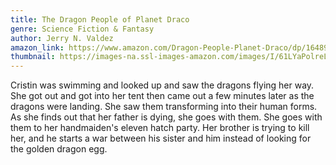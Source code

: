 ```yaml
---
title: The Dragon People of Planet Draco
genre: Science Fiction & Fantasy
author: Jerry N. Valdez
amazon_link: https://www.amazon.com/Dragon-People-Planet-Draco/dp/164895510X/ref=tmm_pap_swatch_0?_encoding=UTF8&qid=1642686394&sr=8-1
thumbnail: https://images-na.ssl-images-amazon.com/images/I/61LYaPolreL.jpg
---
```

Cristin was swimming and looked up and saw the dragons flying her way. She got out and got into her tent then came out a few minutes later as the dragons were landing. She saw them transforming into their human forms. As she finds out that her father is dying, she goes with them. She goes with them to her handmaiden's eleven hatch party. Her brother is trying to kill her, and he starts a war between his sister and him instead of looking for the golden dragon egg.